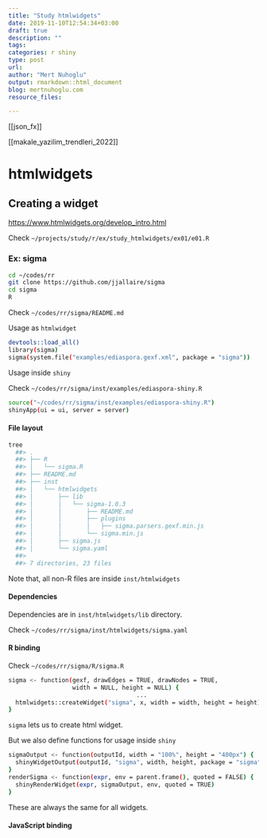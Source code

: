 ```yaml
---
title: "Study htmlwidgets"
date: 2019-11-10T12:54:34+03:00 
draft: true
description: ""
tags:
categories: r shiny
type: post
url:
author: "Mert Nuhoglu"
output: rmarkdown::html_document
blog: mertnuhoglu.com
resource_files:

---
```


[[json_fx]]

[[makale_yazilim_trendleri_2022]]

# htmlwidgets

## Creating a widget

https://www.htmlwidgets.org/develop_intro.html

Check `~/projects/study/r/ex/study_htmlwidgets/ex01/e01.R`

### Ex: sigma

``` bash
cd ~/codes/rr
git clone https://github.com/jjallaire/sigma
cd sigma
R
``` 

Check `~/codes/rr/sigma/README.md`

Usage as `htmlwidget`

``` bash
devtools::load_all()
library(sigma)
sigma(system.file("examples/ediaspora.gexf.xml", package = "sigma"))
``` 

Usage inside `shiny`

Check `~/codes/rr/sigma/inst/examples/ediaspora-shiny.R`

``` bash
source("~/codes/rr/sigma/inst/examples/ediaspora-shiny.R")
shinyApp(ui = ui, server = server)
``` 

#### File layout

``` bash
tree
  ##> .
  ##> ├── R
  ##> │   └── sigma.R
  ##> ├── README.md
  ##> ├── inst
  ##> │   └── htmlwidgets
  ##> │       ├── lib
  ##> │       │   └── sigma-1.0.3
  ##> │       │       ├── README.md
  ##> │       │       ├── plugins
  ##> │       │       │   ├── sigma.parsers.gexf.min.js
  ##> │       │       └── sigma.min.js
  ##> │       ├── sigma.js
  ##> │       └── sigma.yaml
  ##> 
  ##> 7 directories, 23 files
``` 

Note that, all non-R files are inside `inst/htmlwidgets`

#### Dependencies

Dependencies are in `inst/htmlwidgets/lib` directory.

Check `~/codes/rr/sigma/inst/htmlwidgets/sigma.yaml`

#### R binding

Check `~/codes/rr/sigma/R/sigma.R`

``` bash
sigma <- function(gexf, drawEdges = TRUE, drawNodes = TRUE,
                  width = NULL, height = NULL) {
									...
  htmlwidgets::createWidget("sigma", x, width = width, height = height)
}
``` 

`sigma` lets us to create html widget.

But we also define functions for usage inside `shiny`

``` bash
sigmaOutput <- function(outputId, width = "100%", height = "400px") {
  shinyWidgetOutput(outputId, "sigma", width, height, package = "sigma")
}
renderSigma <- function(expr, env = parent.frame(), quoted = FALSE) {
  shinyRenderWidget(expr, sigmaOutput, env, quoted = TRUE)
}
``` 

These are always the same for all widgets.

#### JavaScript binding



